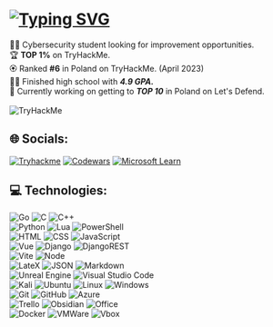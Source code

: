 # [![Typing SVG](https://readme-typing-svg.demolab.com?font=Fira+Code&duration=2000&pause=400&color=0FF700&multiline=true&width=700&height=60&lines=%24whoami;a+Security+Researcher%2C+a+Developer+and+a+CTF+Player)](https://git.io/typing-svg)

🙋‍♂️ Cybersecurity student looking for improvement opportunities.
<br>🏆 <strong>TOP 1%</strong> on TryHackMe.
<br>🏵️ Ranked <strong>#6</strong> in Poland on TryHackMe. (April 2023)
<br>👨‍🎓 Finished high school with <i><strong>4.9 GPA.</strong></i>
<br>🔭 Currently working on getting to <strong><i>TOP 10</i></strong> in Poland on Let's Defend.
<br>
<br>
<img src="https://tryhackme-badges.s3.amazonaws.com/t00c4N.png" alt="TryHackMe">

## 🌐 Socials: 
[![Tryhackme](https://img.shields.io/badge/TryHackMe-212C42.svg?style=for-the-badge&logo=TryHackMe&logoColor=white)](https://tryhackme.com/p/t00c4N)
[![Codewars](https://img.shields.io/badge/Codewars-B1361E?style=for-the-badge&logo=Codewars&logoColor=white)](https://www.codewars.com/users/WiktorGmur)
[![Microsoft Learn](https://img.shields.io/badge/Microsoft_Learn-258ffa?style=for-the-badge&logo=microsoft&logoColor=white)](https://learn.microsoft.com/pl-pl/users/wiktorgmur-4688/transcript)


## 💻 Technologies:
![Go](https://img.shields.io/badge/go-%2300ADD8.svg?style=for-the-badge&logo=go&logoColor=white)
![C](https://img.shields.io/badge/C-00599C?style=for-the-badge&logo=c&logoColor=white)
![C++](https://img.shields.io/badge/c++-%2300599C.svg?style=for-the-badge&logo=c%2B%2B&logoColor=white)
<br>
![Python](https://img.shields.io/badge/Python-FFD43B?style=for-the-badge&logo=python&logoColor=blue)
![Lua](https://img.shields.io/badge/lua-%232C2D72.svg?style=for-the-badge&logo=lua&logoColor=white)
![PowerShell](https://img.shields.io/badge/PowerShell-%235391FE.svg?style=for-the-badge&logo=powershell&logoColor=white)
<br>
![HTML](https://img.shields.io/badge/HTML5-E34F26?style=for-the-badge&logo=html5&logoColor=white)
![CSS](https://img.shields.io/badge/CSS3-1572B6?style=for-the-badge&logo=css3&logoColor=white)
![JavaScript](https://img.shields.io/badge/javascript-%23323330.svg?style=for-the-badge&logo=javascript&logoColor=%23F7DF1E)
<br>
![Vue](https://img.shields.io/badge/Vue.js-35495E?style=for-the-badge&logo=vuedotjs&logoColor=4FC08D)
![Django](https://img.shields.io/badge/Django-092E20?style=for-the-badge&logo=django&logoColor=green)
![DjangoREST](https://img.shields.io/badge/DJANGO-REST-ff1709?style=for-the-badge&logo=django&logoColor=white&color=ff1709&labelColor=gray)
<br>
![Vite](https://img.shields.io/badge/Vite-B73BFE?style=for-the-badge&logo=vite&logoColor=FFD62E)
![Node](https://img.shields.io/badge/Node.js-339933?style=for-the-badge&logo=nodedotjs&logoColor=white)
<br>
![LateX](https://img.shields.io/badge/LaTeX-47A141?style=for-the-badge&logo=LaTeX&logoColor=white)
![JSON](https://img.shields.io/badge/json-5E5C5C?style=for-the-badge&logo=json&logoColor=white)
![Markdown](https://img.shields.io/badge/markdown-%23000000.svg?style=for-the-badge&logo=markdown&logoColor=white)
<br>
![Unreal Engine](https://img.shields.io/badge/-Unreal%20Engine-313131?style=for-the-badge&logo=unreal-engine&logoColor=white)
![Visual Studio Code](https://img.shields.io/badge/Visual%20Studio%20Code-0078d7.svg?style=for-the-badge&logo=visual-studio-code&logoColor=white)
<br>
![Kali](https://img.shields.io/badge/Kali_Linux-557C94?style=for-the-badge&logo=kali-linux&logoColor=white)
![Ubuntu](https://img.shields.io/badge/Ubuntu-E95420?style=for-the-badge&logo=ubuntu&logoColor=white)
![Linux](https://img.shields.io/badge/Linux-FCC624?style=for-the-badge&logo=linux&logoColor=black)
![Windows](https://img.shields.io/badge/Windows-0078D6?style=for-the-badge&logo=windows&logoColor=white)
<br>
![Git](https://img.shields.io/badge/git-%23F05033.svg?style=for-the-badge&logo=git&logoColor=white)
![GitHub](https://img.shields.io/badge/github-%23121011.svg?style=for-the-badge&logo=github&logoColor=white)
![Azure](https://img.shields.io/badge/azure-%230072C6.svg?style=for-the-badge&logo=microsoftazure&logoColor=white)
<br>
![Trello](https://img.shields.io/badge/Trello-0052CC?style=for-the-badge&logo=trello&logoColor=white)
![Obsidian](https://img.shields.io/badge/Obsidian-%23483699.svg?style=for-the-badge&logo=obsidian&logoColor=white)
![Office](https://img.shields.io/badge/Microsoft_Office-D83B01?style=for-the-badge&logo=microsoft-office&logoColor=white)
<br>
![Docker](https://img.shields.io/badge/docker-%230db7ed.svg?style=for-the-badge&logo=docker&logoColor=white)
![VMWare](https://img.shields.io/badge/VMware-231f20?style=for-the-badge&logo=VMware&logoColor=white)
![Vbox](https://img.shields.io/badge/VirtualBox-21416b?style=for-the-badge&logo=VirtualBox&logoColor=white)
